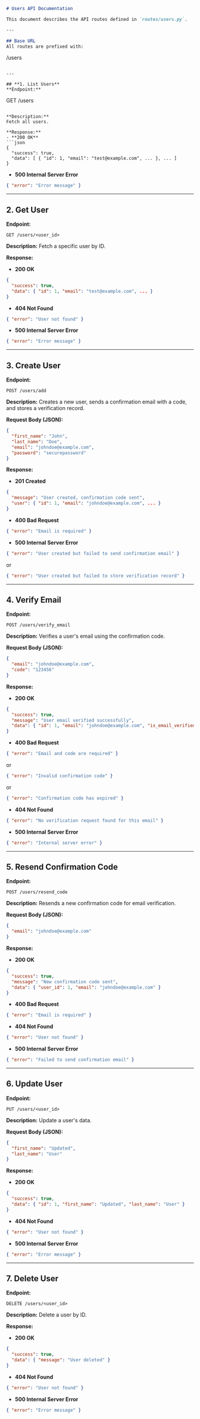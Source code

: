 ```markdown
# Users API Documentation

This document describes the API routes defined in `routes/users.py`.

---

## Base URL
All routes are prefixed with:
```

/users

```

---

## **1. List Users**
**Endpoint:**
```

GET /users

````

**Description:**  
Fetch all users.

**Response:**
- **200 OK**
```json
{
  "success": true,
  "data": [ { "id": 1, "email": "test@example.com", ... }, ... ]
}
````

* **500 Internal Server Error**

```json
{ "error": "Error message" }
```

---

## **2. Get User**

**Endpoint:**

```
GET /users/<user_id>
```

**Description:**
Fetch a specific user by ID.

**Response:**

* **200 OK**

```json
{
  "success": true,
  "data": { "id": 1, "email": "test@example.com", ... }
}
```

* **404 Not Found**

```json
{ "error": "User not found" }
```

* **500 Internal Server Error**

```json
{ "error": "Error message" }
```

---

## **3. Create User**

**Endpoint:**

```
POST /users/add
```

**Description:**
Creates a new user, sends a confirmation email with a code, and stores a verification record.

**Request Body (JSON):**

```json
{
  "first_name": "John",
  "last_name": "Doe",
  "email": "johndoe@example.com",
  "password": "securepassword"
}
```

**Response:**

* **201 Created**

```json
{
  "message": "User created, confirmation code sent",
  "user": { "id": 1, "email": "johndoe@example.com", ... }
}
```

* **400 Bad Request**

```json
{ "error": "Email is required" }
```

* **500 Internal Server Error**

```json
{ "error": "User created but failed to send confirmation email" }
```

or

```json
{ "error": "User created but failed to store verification record" }
```

---

## **4. Verify Email**

**Endpoint:**

```
POST /users/verify_email
```

**Description:**
Verifies a user's email using the confirmation code.

**Request Body (JSON):**

```json
{
  "email": "johndoe@example.com",
  "code": "123456"
}
```

**Response:**

* **200 OK**

```json
{
  "success": true,
  "message": "User email verified successfully",
  "data": { "id": 1, "email": "johndoe@example.com", "is_email_verified": true, "user_type": "registered" }
}
```

* **400 Bad Request**

```json
{ "error": "Email and code are required" }
```

or

```json
{ "error": "Invalid confirmation code" }
```

or

```json
{ "error": "Confirmation code has expired" }
```

* **404 Not Found**

```json
{ "error": "No verification request found for this email" }
```

* **500 Internal Server Error**

```json
{ "error": "Internal server error" }
```

---

## **5. Resend Confirmation Code**

**Endpoint:**

```
POST /users/resend_code
```

**Description:**
Resends a new confirmation code for email verification.

**Request Body (JSON):**

```json
{
  "email": "johndoe@example.com"
}
```

**Response:**

* **200 OK**

```json
{
  "success": true,
  "message": "New confirmation code sent",
  "data": { "user_id": 1, "email": "johndoe@example.com" }
}
```

* **400 Bad Request**

```json
{ "error": "Email is required" }
```

* **404 Not Found**

```json
{ "error": "User not found" }
```

* **500 Internal Server Error**

```json
{ "error": "Failed to send confirmation email" }
```

---

## **6. Update User**

**Endpoint:**

```
PUT /users/<user_id>
```

**Description:**
Update a user's data.

**Request Body (JSON):**

```json
{
  "first_name": "Updated",
  "last_name": "User"
}
```

**Response:**

* **200 OK**

```json
{
  "success": true,
  "data": { "id": 1, "first_name": "Updated", "last_name": "User" }
}
```

* **404 Not Found**

```json
{ "error": "User not found" }
```

* **500 Internal Server Error**

```json
{ "error": "Error message" }
```

---

## **7. Delete User**

**Endpoint:**

```
DELETE /users/<user_id>
```

**Description:**
Delete a user by ID.

**Response:**

* **200 OK**

```json
{
  "success": true,
  "data": { "message": "User deleted" }
}
```

* **404 Not Found**

```json
{ "error": "User not found" }
```

* **500 Internal Server Error**

```json
{ "error": "Error message" }
```

```
```
